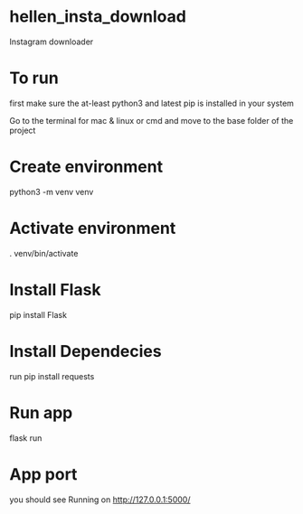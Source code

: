 # hellen_insta_download
Instagram downloader

# To run
first make sure the at-least python3 and latest pip is installed in your system

Go to the terminal for mac & linux or cmd and move to the base folder of the project

# Create environment
python3 -m venv venv

# Activate environment
. venv/bin/activate


# Install Flask
pip install Flask

# Install Dependecies
run pip install requests
# Run app
flask run

# App port
you should see Running on http://127.0.0.1:5000/